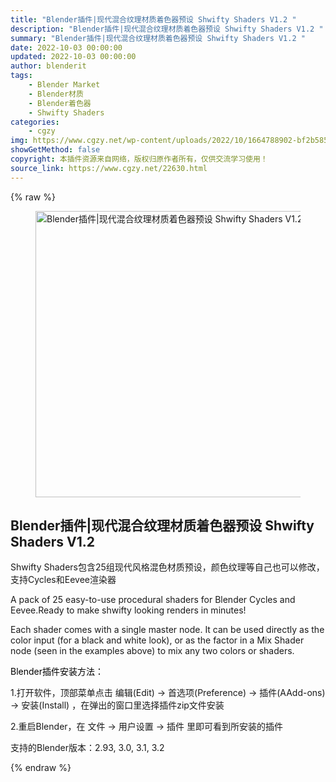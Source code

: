 ```yaml
---
title: "Blender插件|现代混合纹理材质着色器预设 Shwifty Shaders V1.2 "
description: "Blender插件|现代混合纹理材质着色器预设 Shwifty Shaders V1.2 "
summary: "Blender插件|现代混合纹理材质着色器预设 Shwifty Shaders V1.2 "
date: 2022-10-03 00:00:00
updated: 2022-10-03 00:00:00
author: blenderit
tags: 
    - Blender Market
    - Blender材质
    - Blender着色器
    - Shwifty Shaders
categories:
    - cgzy
img: https://www.cgzy.net/wp-content/uploads/2022/10/1664788902-bf2b585aaeb7a04.jpg
showGetMethod: false
copyright: 本插件资源来自网络，版权归原作者所有，仅供交流学习使用！
source_link: https://www.cgzy.net/22630.html
---
```


{% raw %}
<div class="wp-block-image is-style-border-round-and-with-shadow"><figure class="aligncenter size-full"><img fetchpriority="high" decoding="async" width="512" height="458" src="https://www.cgzy.net/wp-content/uploads/2022/10/1664788902-bf2b585aaeb7a04.jpg" class="wp-image-22631" title="Blender插件|现代混合纹理材质着色器预设 Shwifty Shaders V1.2 " alt="Blender插件|现代混合纹理材质着色器预设 Shwifty Shaders V1.2 "></figure></div><div class="wp-block-pandastudio-title"><div class="title_style_01"><h2 id="h2-0">Blender插件|现代混合纹理材质着色器预设 Shwifty Shaders V1.2 </h2></div></div><p>Shwifty Shaders包含25组现代风格混色材质预设，颜色纹理等自己也可以修改，支持Cycles和Eevee渲染器</p><p>A pack of 25 easy-to-use procedural shaders for Blender Cycles and Eevee.Ready to make shwifty looking renders in minutes!</p><p>Each shader comes with a single master node. It can be used directly as the color input (for a black and white look), or as the factor in a Mix Shader node (seen in the examples above) to mix any two colors or shaders.</p><p><mark style="background-color:rgba(0, 0, 0, 0)" class="has-inline-color has-vivid-red-color">Blender插件安装方法：</mark></p><p>1.打开软件，顶部菜单点击 编辑(Edit) → 首选项(Preference) → 插件(AAdd-ons) → 安装(Install) ，在弹出的窗口里选择插件zip文件安装</p><p>2.重启Blender，在 文件 → 用户设置 → 插件 里即可看到所安装的插件</p><div class="wp-block-pandastudio-tips"><div class="tip success "><p>支持的Blender版本：2.93, 3.0, 3.1, 3.2</p>
</div></div>
<div style="display: none">cgzy</div>
{% endraw %}